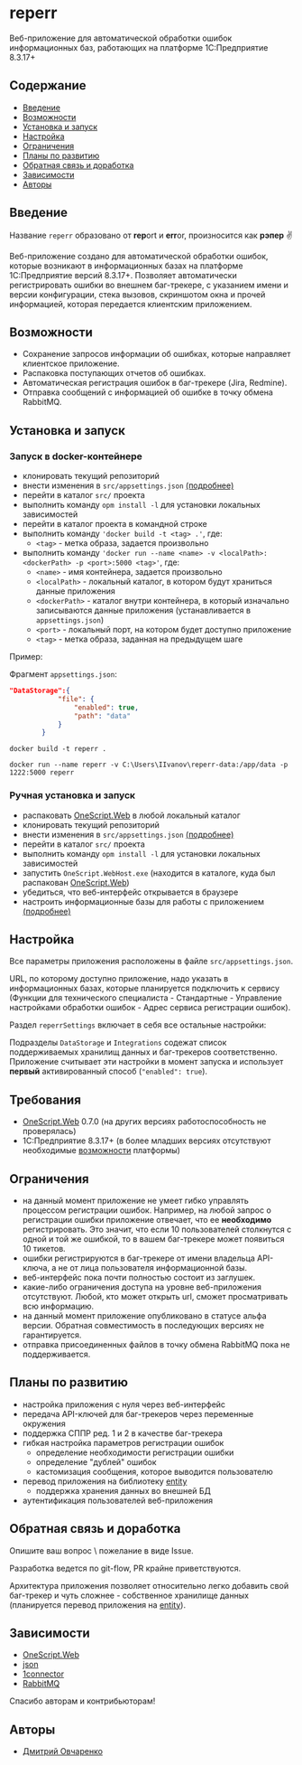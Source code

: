 # reperr

Веб-приложение для автоматической обработки ошибок информационных баз, работающих на платформе 1С:Предприятие 8.3.17+

## Содержание

- [Введение](#введение)
- [Возможности](#возможности)
- [Установка и запуск](#установка%20и%20запуск)
- [Настройка](#настройка)
- [Ограничения](#ограничения)
- [Планы по развитию](#планы%20по%20развитию)
- [Обратная связь и доработка](#обратная%20связь%20и%20доработка)
- [Зависимости](#зависимости)
- [Авторы](#авторы)

## Введение

Название `reperr` образовано от **rep**ort и **err**or, произносится как **рэпер** :v:

Веб-приложение создано для автоматической обработки ошибок, которые возникают в информационных базах на платформе 1С:Предприятие версий 8.3.17+.
Позволяет автоматически регистрировать ошибки во внешнем баг-трекере, с указанием имени и версии конфигурации, стека вызовов, скриншотом окна и прочей информацией, которая передается клиентским приложением.

## Возможности

- Сохранение запросов информации об ошибках, которые направляет клиентское приложение.
- Распаковка поступающих отчетов об ошибках.
- Автоматическая регистрация ошибок в баг-трекере (Jira, Redmine).
- Отправка сообщений с информацией об ошибке в точку обмена RabbitMQ.

## Установка и запуск

### Запуск в docker-контейнере

- клонировать текущий репозиторий
- внести изменения в `src/appsettings.json` [(подробнее)](#настройка)
- перейти в каталог `src/` проекта
- выполнить команду `opm install -l` для установки локальных зависимостей
- перейти в каталог проекта в командной строке
- выполнить команду `'docker build -t <tag> .'`, где:
  - `<tag>` - метка образа, задается произвольно
- выполнить команду `'docker run --name <name> -v <localPath>:<dockerPath> -p <port>:5000 <tag>'`, где:
  - `<name>` - имя контейнера, задается произвольно
  - `<localPath>` - локальный каталог, в котором будут храниться данные приложения
  - `<dockerPath>` - каталог внутри контейнера, в который изначально записываются данные приложения (устанавливается в `appsettings.json`)
  - `<port>` - локальный порт, на котором будет доступно приложение
  - `<tag>` - метка образа, заданная на предыдущем шаге

Пример:

Фрагмент `appsettings.json`:

```json
"DataStorage":{
            "file": {
                "enabled": true,
                "path": "data"
            }
        }
```

`docker build -t reperr .`

`docker run --name reperr -v C:\Users\IIvanov\reperr-data:/app/data -p 1222:5000 reperr`

### Ручная установка и запуск

- распаковать [OneScript.Web](https://github.com/EvilBeaver/OneScript.Web/releases) в любой локальный каталог
- клонировать текущий репозиторий
- внести изменения в `src/appsettings.json` [(подробнее)](#настройка)
- перейти в каталог `src/` проекта
- выполнить команду `opm install -l` для установки локальных зависимостей
- запустить `OneScript.WebHost.exe` (находится в каталоге, куда был распакован [OneScript.Web](http://web.oscript.io/))
- убедиться, что веб-интерфейс открывается в браузере
- настроить информационные базы для работы с приложением [(подробнее)](#настройка)

## Настройка

Все параметры приложения расположены в файле `src/appsettings.json`.

URL, по которому доступно приложение, надо указать в информационных базах, которые планируется подключить к сервису (Функции для технического специалиста - Стандартные - Управление настройками обработки ошибок - Адрес сервиса регистрации ошибок).

Раздел `reperrSettings` включает в себя все остальные настройки:

Подразделы `DataStorage` и `Integrations` содежат список поддерживаемых хранилищ данных и баг-трекеров соответственно. Приложение считывает эти настройки в момент запуска и использует **первый** активированный способ (`"enabled": true`).

## Требования

- [OneScript.Web](http://web.oscript.io/) 0.7.0 (на других версиях работоспособность не проверялась)
- 1С:Предприятие 8.3.17+ (в более младших версиях отсутствуют необходимые [возможности](https://its.1c.ru/db/v8317doc#bookmark:dev:TI000002264) платформы)

## Ограничения

- на данный момент приложение не умеет гибко управлять процессом регистрации ошибок. Например, на любой запрос о регистрации ошибки приложение отвечает, что ее **необходимо** регистрировать. Это значит, что если 10 пользователей столкнутся с одной и той же ошибкой, то в вашем баг-трекере может появиться 10 тикетов.
- ошибки регистрируются в баг-трекере от имени владельца API-ключа, а не от лица пользователя информационной базы.
- веб-интерфейс пока почти полностью состоит из заглушек.
- какие-либо ограничения доступа на уровне веб-приложения отсутствуют. Любой, кто может открыть url, сможет просматривать всю информацию.
- на данный момент приложение опубликовано в статусе альфа версии. Обратная совместимость в последующих версиях не гарантируется.
- отправка присоединенных файлов в точку обмена RabbitMQ пока не поддерживается.

## Планы по развитию

- настройка приложения с нуля через веб-интерфейс
- передача API-ключей для баг-трекеров через переменные окружения
- поддержка СППР ред. 1 и 2 в качестве баг-трекера
- гибкая настройка параметров регистрации ошибок
  - определение необходимости регистрации ошибки
  - определение "дублей" ошибок
  - кастомизация сообщения, которое выводится пользователю
- перевод приложения на библиотеку [entity](https://github.com/oscript-library/entity)
  - поддержка хранения данных во внешней БД
- аутентификация пользователей веб-приложения

## Обратная связь и доработка

Опишите ваш вопрос \ пожелание в виде Issue.

Разработка ведется по git-flow, PR крайне приветствуются.

Архитектура приложения позволяет относительно легко добавить свой баг-трекер и чуть сложнее - собственное хранилище данных (планируется перевод приложения на [entity](https://github.com/oscript-library/entity)).

## Зависимости

- [OneScript.Web](http://web.oscript.io/)
- [json](https://github.com/oscript-library/json)
- [1connector](https://github.com/oscript-library/1connector)
- [RabbitMQ](https://github.com/oscript-library/RabbitMQ)

Спасибо авторам и контрибьюторам!

## Авторы

- [Дмитрий Овчаренко](https://github.com/ovcharenko-di)
